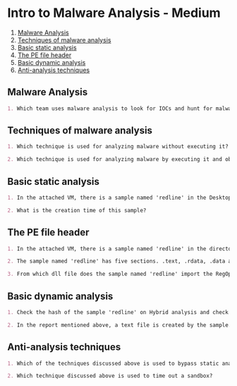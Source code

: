 # Intro to Malware Analysis - Medium

1. [Malware Analysis](#malware-analysis)
2. [Techniques of malware analysis](#techniques-of-malware-analysis)
3. [Basic static analysis](#basic-static-analysis)
4. [The PE file header](#the-pe-file-header)
5. [Basic dynamic analysis](#basic-dynamic-analysis)
6. [Anti-analysis techniques](#anti-analysis-techniques)

## Malware Analysis

```markdown
1. Which team uses malware analysis to look for IOCs and hunt for malware in a network?
```

## Techniques of malware analysis

```markdown
1. Which technique is used for analyzing malware without executing it?

2. Which technique is used for analyzing malware by executing it and observing its behavior in a controlled environment?
```

## Basic static analysis

```markdown
1. In the attached VM, there is a sample named 'redline' in the Desktop/Samples directory. What is the md5sum of this sample?

2. What is the creation time of this sample?
```

## The PE file header

```markdown
1. In the attached VM, there is a sample named 'redline' in the directory Desktop/Samples. What is the entropy of the .text section of this sample?

2. The sample named 'redline' has five sections. .text, .rdata, .data and .rsrc are four of them. What is the name of the fifth section?

3. From which dll file does the sample named 'redline' import the RegOpenKeyExW function?
```

## Basic dynamic analysis

```markdown
1. Check the hash of the sample 'redline' on Hybrid analysis and check out the report generated on 14 March 2022. Check the Incident Response section of the report.  How many domains were contacted by the sample?

2. In the report mentioned above, a text file is created by the sample. What is the name of that text file?
```

## Anti-analysis techniques

```markdown
1. Which of the techniques discussed above is used to bypass static analysis?

2. Which technique discussed above is used to time out a sandbox?
```
